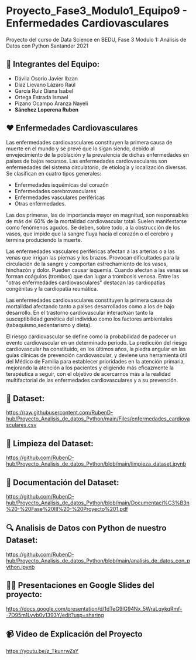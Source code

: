 # Proyecto_Fase3_Modulo1_Equipo9 - Enfermedades Cardiovasculares

Proyecto del curso de Data Science en BEDU, Fase 3 Modulo 1: Análisis de Datos con Python Santander 2021

## 🚀 Integrantes del Equipo:

- Dávila Osorio Javier Ibzan
- Díaz Lievano Lázaro Raúl
- García Ruiz Diana Isabel
- Ortega Estrada Ismael
- Pizano Ocampo Aranza Nayeli
- **Sánchez Loperena Ruben**

## ❤️ Enfermedades Cardiovasculares

Las enfermedades cardiovasculares constituyen la primera causa de muerte en el mundo y se prevé que lo sigan siendo, debido al envejecimiento de la población y la prevalencia de dichas enfermedades en países de bajos recursos. Las enfermedades cardiovasculares son enfermedades del sistema circulatorio, de etiología y localización diversas. Se clasifican en cuatro tipos generales:

- Enfermedades isquémicas del corazón
- Enfermedades cerebrovasculares
- Enfermedades vasculares periféricas
- Otras enfermedades.

Las dos primeras, las de importancia mayor en magnitud, son responsables de más del 60% de la mortalidad cardiovascular total. Suelen manifestarse como fenómenos agudos. Se deben, sobre todo, a la obstrucción de los vasos, que impide que la sangre fluya hacia el corazón o el cerebro y termina produciendo la muerte.

Las enfermedades vasculares periféricas afectan a las arterias o a las venas que irrigan las piernas y los brazos. Provocan dificultades para la circulación de la sangre y comportan estrechamiento de los vasos, hinchazón y dolor. Pueden causar isquemia. Cuando afectan a las venas se forman coágulos (trombos) que dan
lugar a trombosis venosa.
Entre las "otras enfermedades cardiovasculares" destacan las cardiopatías congénitas y la cardiopatía reumática.

Las enfermedades cardiovasculares constituyen la primera causa de mortalidad afectando tanto a países desarrollados como a los de bajo desarrollo. En el trastorno cardiovascular interactúan tanto la susceptibilidad genética del individuo como los factores ambientales (tabaquismo,sedentarismo y dieta).

El riesgo cardiovascular se define como la probabilidad de padecer un evento cardiovascular en un determinado período. La predicción del riesgo cardiovascular ha constituido, en los últimos años, la piedra angular en las guías clínicas de prevención cardiovascular, y deviene una herramienta útil del Médico de Familia para establecer prioridades en la atención primaria, mejorando la atención a los pacientes y eligiendo más eficazmente la terapéutica a seguir, con el objetivo de acercarnos más a la realidad multifactorial de las enfermedades cardiovasculares y a su prevención.

## 📄 Dataset:

https://raw.githubusercontent.com/RubenD-hub/Proyecto_Analisis_de_datos_Python/main/Files/enfermedades_cardiovasculares.csv

## 🧹 Limpieza del Dataset:

https://github.com/RubenD-hub/Proyecto_Analisis_de_datos_Python/blob/main/limpieza_dataset.ipynb

## 📁 Documentación del Dataset:

https://github.com/RubenD-hub/Proyecto_Analisis_de_datos_Python/blob/main/Documentaci%C3%B3n%20-%20Fase%20III%20-%20Proyecto%201.pdf

## 🔍 Analisis de Datos con Python de nuestro Dataset:

https://github.com/RubenD-hub/Proyecto_Analisis_de_datos_Python/blob/main/analisis_de_datos_con_python.ipynb

## 👨‍🏫 Presentaciones en Google Slides del proyecto:

https://docs.google.com/presentation/d/1dTeG9lG94Nx_5WraLqykqRmf--7D95m1Lyvb0y1393Y/edit?usp=sharing

## 📹 Video de Explicación del Proyecto

https://youtu.be/z_TkunrwZsY
